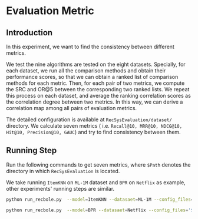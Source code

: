# Evaluation Metric

## Introduction

In this experiment,  we want to find the consistency between different metrics. 

We test the nine algorithms are tested on the eight datasets. Specially, for each dataset, we run all the comparison methods and obtain their performance scores, so that we can obtain a ranked list of comparison methods for each metric. Then, for each pair of two metrics, we compute the SRC and OR@5 between the corresponding two ranked lists. We repeat this process on each dataset, and average the ranking correlation scores as the correlation degree between two metrics. In this way, we can derive a correlation map among all pairs of evaluation metrics.

The detailed configuration is available at `RecSysEvaluation/dataset/` directory. We calculate seven metrics ( i.e. `Recall@10, MRR@10, NDCG@10, Hit@10, Precision@10, GAUC`) and try to find consistency between them.

## Running Step

Run the following commands to get seven metrics, where `$Path` denotes the directory in which `RecSysEvaluation` is located.

We take running `ItemKNN` on `ML-1M` dataset and `BPR` on `Netflix` as example,  other experiments' running steps are similar.

```bash
python run_recbole.py  --model=ItemKNN --datasaet=ML-1M --config_files='$Path/RecSysEvaluation/dataset/ML-1M.yaml RecSysEvaluation/experiment/evaluation_metrics/hyper_parameters/ML-1M/ItemKNN.yaml' --metrics='["Recall", "MRR","NDCG","Hit","Precision","MAP","GAUC"]'

python run_recbole.py  --model=BPR --datasaet=Netflix --config_files='$Path/RecSysEvaluation/dataset/Netflix.yaml RecSysEvaluation/experiment/evaluation_metrics/hyper_parameters/Netflix/BPR.yaml' --metrics='["Recall", "MRR","NDCG","Hit","Precision","MAP","GAUC"]'
```









   

   

